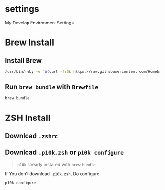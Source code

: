 # settings
My Develop Environment Settings

# Brew Install

## Install Brew
```zsh
/usr/bin/ruby -e "$(curl -fsSL https://raw.githubusercontent.com/Homebrew/install/master/install)"
```

## Run `brew bundle` with `Brewfile`
```zsh
brew bundle
```

# ZSH Install

## Download `.zshrc`

## Download `.p10k.zsh` or `p10k configure`
> `p10k` already installed with `brew bundle`

If You don't download `.p10k.zsh`, Do configure
```zsh
p10k configure
```
